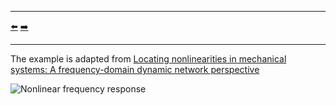 ***
[⬅️](../040/README.md "Previous example")
[➡️](../042/README.md "Next example")
***

The example is adapted from [Locating nonlinearities in mechanical systems: A frequency-domain dynamic network perspective](https://doi.org/10.1016/j.ymssp.2024.112124)

![Nonlinear frequency response](HBM.png "Nonlinear FRFs")

